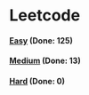 # Leetcode

<h4><a href="https://github.com/lon-yang/leetcode/blob/master/docs/Easy.md">Easy</a>  (Done: 125)</h4>
<h4><a href="https://github.com/lon-yang/leetcode/blob/master/docs/Medium.md">Medium</a>  (Done: 13)</h4>
<h4><a href="https://github.com/lon-yang/leetcode/blob/master/docs/Hard.md">Hard</a>  (Done: 0)</h4>

